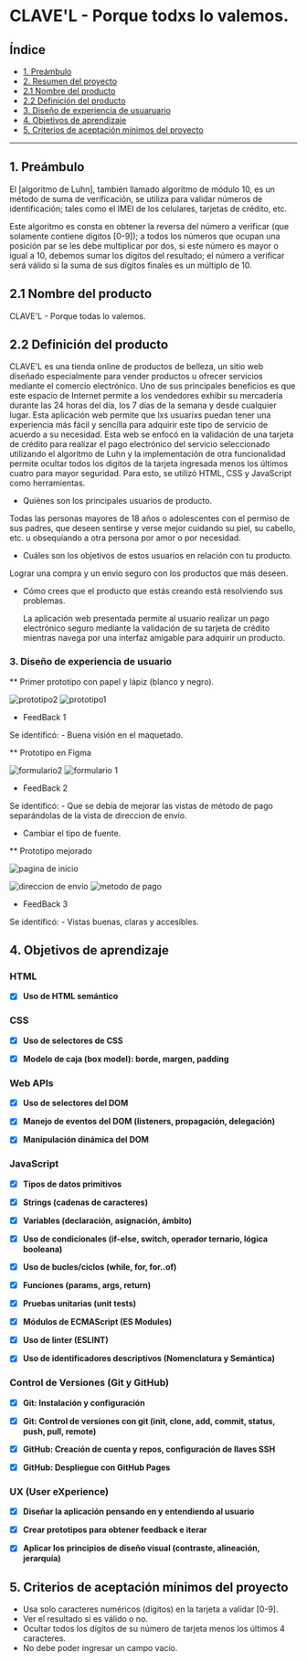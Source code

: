 # CLAVE'L - Porque todxs lo valemos.

## Índice

* [1. Preámbulo](#1-preámbulo)
* [2. Resumen del proyecto](#2-resumen-del-proyecto)
* [2.1 Nombre del producto](#2.1-nombre-del-proyecto)
* [2.2 Definición del producto](#2.2-definición-del-proyecto)
* [3. Diseño de experiencia de usuaruario](#3-diseño-de-experiencia-de-usuario)
* [4. Objetivos de aprendizaje](#3-objetivos-de-aprendizaje)
* [5. Criterios de aceptación mínimos del proyecto](#5-criterios-de-aceptación-mínimos-del-proyecto)

***

## 1. Preámbulo

El [algoritmo de Luhn],
también llamado algoritmo de módulo 10, es un método de suma de verificación,
se utiliza para validar números de identificación; tales como el IMEI de los
celulares, tarjetas de crédito, etc.

Este algoritmo es consta en obtener la reversa del número a verificar (que
solamente contiene dígitos [0-9]); a todos los números que ocupan una posición
par se les debe multiplicar por dos, si este número es mayor o igual a 10,
debemos sumar los dígitos del resultado; el número a verificar será válido si
la suma de sus dígitos finales es un múltiplo de 10.

## 2.1 Nombre del producto

CLAVE'L - Porque todas lo valemos.

## 2.2 Definición del producto

CLAVE'L es una tienda online de productos de belleza, un sitio web diseñado especialmente para vender productos u ofrecer servicios mediante
el comercio electrónico. Uno de sus principales beneficios es que este espacio de Internet permite a los vendedores exhibir su mercadería durante
las 24 horas del día, los 7 días de la semana y desde cualquier lugar. Esta aplicación web permite que lxs usuarixs puedan tener una experiencia
más fácil y sencilla para adquirir este tipo de servicio de acuerdo a su necesidad. Esta web se enfocó en la validación de una tarjeta de crédito
para realizar el pago electrónico del servicio seleccionado utilizando el algoritmo de Luhn y la implementación de otra funcionalidad permite ocultar
todos los digitos de la tarjeta ingresada menos los últimos cuatro para mayor seguridad. Para esto, se utilizó HTML, CSS y JavaScript como herramientas.

* Quiénes son los principales usuarios de producto.

Todas las personas mayores de 18 años o adolescentes con el permiso de sus padres, que deseen sentirse y verse mejor cuidando su piel, su cabello, etc. u obsequiando a otra persona por amor o por necesidad.

* Cuáles son los objetivos de estos usuarios en relación con tu producto.

Lograr una compra y un envio seguro con los productos que más deseen.

* Cómo crees que el producto que estás creando está resolviendo sus problemas.

  La aplicación web presentada permite al usuario realizar un pago electrónico seguro mediante la validación de su tarjeta de crédito mientras navega por una interfaz       amigable para adquirir un producto.

### 3. Diseño de experiencia de usuario

** Primer prototipo con papel y lápiz (blanco y negro).

![prototipo2](https://user-images.githubusercontent.com/83854147/138361916-487e5103-44b5-42bc-8d3b-fff2621ee9e0.jpeg)
![prototipo1](https://user-images.githubusercontent.com/83854147/138361914-5d3ba17f-a366-4648-8d75-495f1c293815.jpeg)


* FeedBack 1

Se identificó: - Buena visión en el maquetado.

** Prototipo en Figma


![formulario2](https://user-images.githubusercontent.com/83854147/138351660-cab08a31-6276-47f2-9ec0-9ca4554caf4c.png)
![formulario 1](https://user-images.githubusercontent.com/83854147/138351645-9543be56-0e05-4e2f-a99a-9b420cbf89b4.png)


* FeedBack 2

Se identificó:  - Que se debía de mejorar las vistas de método de pago separándolas
de la vista de direccion de envío.
- Cambiar el tipo de fuente.

** Prototipo mejorado



![pagina de inicio](https://user-images.githubusercontent.com/83854147/138361688-f628285d-6f86-4cf0-81b5-b9004006f755.png)

![direccion de envio](https://user-images.githubusercontent.com/83854147/138361698-5a92171b-6b80-4d7b-ad93-5e5b28994b50.png)
![metodo de pago](https://user-images.githubusercontent.com/83854147/138361708-754adefa-4149-49d9-b326-b432e7835f82.png)

* FeedBack 3

Se identificó:  - Vistas buenas, claras y accesibles.


## 4. Objetivos de aprendizaje

### HTML

- [x] **Uso de HTML semántico**

### CSS

- [x] **Uso de selectores de CSS**

 
- [x] **Modelo de caja (box model): borde, margen, padding**

 
### Web APIs

- [x] **Uso de selectores del DOM**


- [x] **Manejo de eventos del DOM (listeners, propagación, delegación)**

 
- [x] **Manipulación dinámica del DOM**



### JavaScript

- [x] **Tipos de datos primitivos**

 

- [x] **Strings (cadenas de caracteres)**

 

- [x] **Variables (declaración, asignación, ámbito)**

 

- [x] **Uso de condicionales (if-else, switch, operador ternario, lógica booleana)**



- [x] **Uso de bucles/ciclos (while, for, for..of)**

 

- [x] **Funciones (params, args, return)**

 

- [x] **Pruebas unitarias (unit tests)**

  
- [x] **Módulos de ECMAScript (ES Modules)**

 

- [x] **Uso de linter (ESLINT)**

- [x] **Uso de identificadores descriptivos (Nomenclatura y Semántica)**

### Control de Versiones (Git y GitHub)

- [x] **Git: Instalación y configuración**

- [x] **Git: Control de versiones con git (init, clone, add, commit, status, push, pull, remote)**

- [x] **GitHub: Creación de cuenta y repos, configuración de llaves SSH**

- [x] **GitHub: Despliegue con GitHub Pages**

 
### UX (User eXperience)

- [x] **Diseñar la aplicación pensando en y entendiendo al usuario**

- [x] **Crear prototipos para obtener feedback e iterar**

- [x] **Aplicar los principios de diseño visual (contraste, alineación, jerarquía)**


## 5. Criterios de aceptación mínimos del proyecto

- Usa solo caracteres numéricos (dígitos) en la tarjeta a validar [0-9].
- Ver el resultado si es válido o no.
- Ocultar todos los dígitos de su número de tarjeta menos los últimos 4 caracteres.
- No debe poder ingresar un campo vacío.


